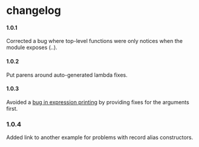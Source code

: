 # changelog

#### 1.0.1

Corrected a bug where top-level functions were only notices when the module exposes (..).

#### 1.0.2

Put parens around auto-generated lambda fixes.

#### 1.0.3

Avoided a [bug in expression printing](https://github.com/the-sett/elm-syntax-dsl/issues/32) by providing fixes for the arguments first.

### 1.0.4

Added link to another example for problems with record alias constructors.
